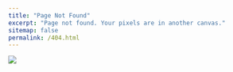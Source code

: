 ```yaml
---
title: "Page Not Found"
excerpt: "Page not found. Your pixels are in another canvas."
sitemap: false
permalink: /404.html
---
```


![](https://img.freepik.com/free-vector/oops-404-error-with-a-broken-robot-concept-illustration_114360-5529.jpg?w=1060&t=st=1679317169~exp=1679317769~hmac=9adff2cafb91621c4eca7fc1c48b0d14e0ca241c720660b684525cfa73de9d00)
